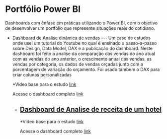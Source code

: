 # Portfólio Power BI 

Dashboards com ênfase em práticas utilizando o Power BI, com o objetivo de desenvolver um portfólio que represente situações reais do cotidiano.

- [Dashboard de Analise dinâmica de vendas](https://github.com/ThiagoAoki88/Power-BI/tree/main/Analysis%20Dashboard%20Comparative)
    --- Um case de estudos onde usei um tutorial do Youtube no qual é ensinado o passo-a-passo sobre Design, Data Model, DAX e a publicação do dashboard.
    Neste dashboard foi feito a analise da comparação das vendas do ano atual com as vendas do ano anterior, o crescimento anual das vendas, as vendas por categoria, os dados de vendas 
    orçadas junto com a porcentagem de variação do orçamento. Foi usado tambem o DAX para criar colunas personalizadas

    *Video base para o estudo [link](https://www.youtube.com/watch?v=X7DsnK5bD-0&t=451s)

     Acesse o dashboard completo [link](https://app.powerbi.com/view?r=eyJrIjoiNDdlZTBlNjYtMjcyZS00ZTA4LTlkZTEtYWEwMmIxNzRkZTE5IiwidCI6ImNlNDMwZWIwLWRmZDAtNDc4NC04MGM3LWQwYjY3NTVjOThlMiJ9)


  - [Dashboard de Analise de receita de um hotel]()
    --- 

    *Video base para o estudo [link](https://www.youtube.com/watch?v=S2zBHmkRbhY&list=PLc1ZotvmikiOlQy_zT88AyeCFDYLr0ljN&index=7&t=85s)

     Acesse o dashboard completo [link](https://app.powerbi.com/view?r=eyJrIjoiMDI2NGRjMWUtNWI0Yy00MTlkLTllMGUtN2NkNDIzMmEyMzZlIiwidCI6ImNlNDMwZWIwLWRmZDAtNDc4NC04MGM3LWQwYjY3NTVjOThlMiJ9)
